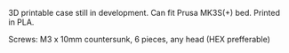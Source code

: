 3D printable case still in development. Can fit Prusa MK3S(+) bed. Printed in PLA. 

Screws: M3 x 10mm countersunk, 6 pieces, any head (HEX prefferable)

